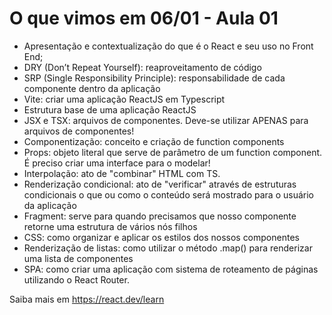 # O que vimos em 06/01 - Aula 01

- Apresentação e contextualização do que é o React e seu uso no Front End;
- DRY (Don’t Repeat Yourself): reaproveitamento de código
- SRP (Single Responsibility Principle): responsabilidade de cada componente dentro da aplicação
- Vite: criar uma aplicação ReactJS em Typescript
- Estrutura base de uma aplicação ReactJS
- JSX e TSX: arquivos de componentes. Deve-se utilizar APENAS para arquivos de componentes!
- Componentização: conceito e criação de function components
- Props: objeto literal que serve de parâmetro de um function component. É preciso criar uma interface para o modelar!
- Interpolação: ato de "combinar" HTML com TS.
- Renderização condicional: ato de "verificar" através de estruturas condicionais o que ou como o conteúdo será mostrado para o usuário da aplicação
- Fragment: serve para quando precisamos que nosso componente retorne uma estrutura de vários nós filhos
- CSS: como organizar e aplicar os estilos dos nossos componentes
- Renderização de listas: como utilizar o método .map() para renderizar uma lista de componentes
- SPA: como criar uma aplicação com sistema de roteamento de páginas utilizando o React Router.

Saiba mais em https://react.dev/learn
